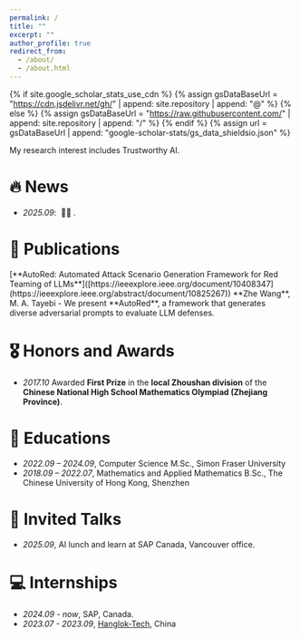 ```yaml
---
permalink: /
title: ""
excerpt: ""
author_profile: true
redirect_from: 
  - /about/
  - /about.html
---
```


{% if site.google_scholar_stats_use_cdn %}
{% assign gsDataBaseUrl = "https://cdn.jsdelivr.net/gh/" | append: site.repository | append: "@" %}
{% else %}
{% assign gsDataBaseUrl = "https://raw.githubusercontent.com/" | append: site.repository | append: "/" %}
{% endif %}
{% assign url = gsDataBaseUrl | append: "google-scholar-stats/gs_data_shieldsio.json" %}

<span class='anchor' id='about-me'></span>

My research interest includes Trustworthy AI. 

# 🔥 News
- *2025.09*: &nbsp;🎉🎉 . 

# 📝 Publications 

<div class='paper-box-text' markdown="1">
[**AutoRed: Automated Attack Scenario Generation Framework for Red Teaming of LLMs**]([https://ieeexplore.ieee.org/document/10408347](https://ieeexplore.ieee.org/abstract/document/10825267))  
**Zhe Wang**, M. A. Tayebi 
- We present **AutoRed**, a framework that generates diverse adversarial prompts to evaluate LLM defenses.
</div>


# 🎖 Honors and Awards
- *2017.10* Awarded **First Prize** in the **local Zhoushan division** of the **Chinese National High School Mathematics Olympiad (Zhejiang Province)**.

# 📖 Educations
- *2022.09 – 2024.09*, Computer Science M.Sc., Simon Fraser University
- *2018.09 – 2022.07*, Mathematics and Applied Mathematics B.Sc., The Chinese University of Hong Kong, Shenzhen

# 💬 Invited Talks
- *2025.09*, AI lunch and learn at SAP Canada, Vancouver office. 

# 💻 Internships
- *2024.09 - now*, SAP, Canada.
- *2023.07 - 2023.09*, [Hanglok-Tech](https://www.hanglok-tech.cn/), China
